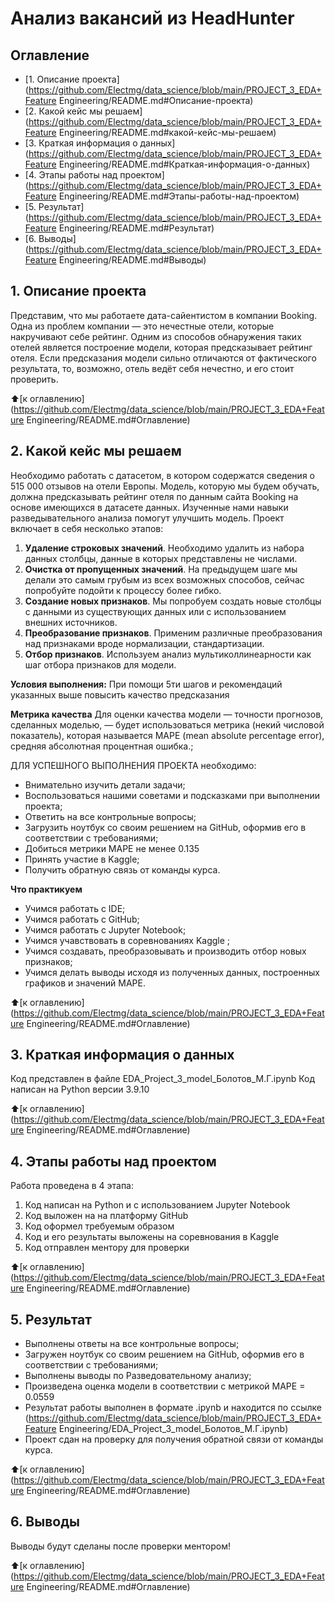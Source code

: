 # Анализ вакансий из HeadHunter

## Оглавление
* [1. Описание проекта](https://github.com/Electmg/data_science/blob/main/PROJECT_3_EDA+Feature Engineering/README.md#Описание-проекта)
* [2. Какой кейс мы решаем](https://github.com/Electmg/data_science/blob/main/PROJECT_3_EDA+Feature Engineering/README.md#какой-кейс-мы-решаем)
* [3. Краткая информация о данных](https://github.com/Electmg/data_science/blob/main/PROJECT_3_EDA+Feature Engineering/README.md#Краткая-информация-о-данных)
* [4. Этапы работы над проектом](https://github.com/Electmg/data_science/blob/main/PROJECT_3_EDA+Feature Engineering/README.md#Этапы-работы-над-проектом)
* [5. Результат](https://github.com/Electmg/data_science/blob/main/PROJECT_3_EDA+Feature Engineering/README.md#Результат)
* [6. Выводы](https://github.com/Electmg/data_science/blob/main/PROJECT_3_EDA+Feature Engineering/README.md#Выводы)

## 1. Описание проекта
 Представим, что мы работаете дата-сайентистом в компании Booking. Одна из проблем компании — это нечестные отели, которые накручивают себе рейтинг. Одним из способов обнаружения таких отелей является построение модели, которая предсказывает рейтинг отеля. Если предсказания модели сильно отличаются от фактического результата, то, возможно, отель ведёт себя нечестно, и его стоит проверить.


:arrow_up:[к оглавлению](https://github.com/Electmg/data_science/blob/main/PROJECT_3_EDA+Feature Engineering/README.md#Оглавление)

## 2. Какой кейс мы решаем
Необходимо работать с датасетом, в котором содержатся сведения о 515 000 отзывов на отели Европы. Модель, которую мы будем обучать, должна предсказывать рейтинг отеля по данным сайта Booking на основе имеющихся в датасете данных. Изученные нами навыки разведывательного анализа помогут улучшить модель.
Проект включает в себя несколько этапов:
1. **Удаление строковых значений**. Необходимо удалить из набора данных столбцы, данные в которых представлены не числами.
2. **Очистка от пропущенных значений**. На предыдущем шаге мы делали это самым грубым из всех возможных способов, сейчас попробуйте подойти к процессу более гибко.
3. **Создание новых признаков**. Мы попробуем создать новые столбцы с данными из существующих данных или с использованием внешних источников.
4. **Преобразование признаков**. Применим различные преобразования над признаками вроде нормализации, стандартизации.
5. **Отбор признаков**. Используем анализ мультиколлинеарности как шаг отбора признаков для модели.

**Условия выполнения:**
При помощи 5ти шагов и рекомендаций указанных выше повысить качество предсказания

**Метрика качества**
Для оценки качества модели — точности прогнозов, сделанных моделью, —  будет использоваться метрика (некий числовой показатель), которая называется MAPE (mean absolute percentage error), средняя абсолютная процентная ошибка.;

ДЛЯ УСПЕШНОГО ВЫПОЛНЕНИЯ ПРОЕКТА необходимо:
- Внимательно изучить детали задачи;
- Воспользоваться нашими советами и подсказками при выполнении проекта;
- Ответить на все контрольные вопросы;
- Загрузить ноутбук со своим решением на GitHub, оформив его в соответствии с требованиями;
- Добиться метрики MAPE не менее 0.135
- Принять участие в Kaggle;
- Получить обратную связь от команды курса.

**Что практикуем**
- Учимся работать с IDE;
- Учимся работать с GitHub;
- Учимся работать с Jupyter Notebook;
- Учимся учавствовать в соревнованиях Kaggle ;
- Учимся создавать, преобразовывать и производить отбор новых признаков;
- Учимся делать выводы исходя из полученных данных, построенных графиков и значений MAPE.

:arrow_up:[к оглавлению](https://github.com/Electmg/data_science/blob/main/PROJECT_3_EDA+Feature Engineering/README.md#Оглавление)

## 3. Краткая информация о данных
Код представлен в файле EDA_Project_3_model_Болотов_М.Г.ipynb
Код написан на Python версии 3.9.10

:arrow_up:[к оглавлению](https://github.com/Electmg/data_science/blob/main/PROJECT_3_EDA+Feature Engineering/README.md#Оглавление)

## 4. Этапы работы над проектом
Работа проведена в 4 этапа:
1) Код написан на Python и с использованием Jupyter Notebook
2) Код выложен на на платформу GitHub
3) Код оформел требуемым образом
4) Код и его результаты выложены на соревнования в Kaggle 
5) Код отправлен ментору для проверки

:arrow_up:[к оглавлению](https://github.com/Electmg/data_science/blob/main/PROJECT_3_EDA+Feature Engineering/README.md#Оглавление)

## 5. Результат

- Выполнены ответы на все контрольные вопросы;
- Загружен ноутбук со своим решением на GitHub, оформив его в соответствии с требованиями;
- Выполнены выводы по Разведовательному анализу;
- Произведена оценка модели в соответствии с метрикой MAPE = 0.0559
- Результат работы выполнен в формате .ipynb и находится по ссылке (https://github.com/Electmg/data_science/blob/main/PROJECT_3_EDA+Feature Engineering/EDA_Project_3_model_Болотов_М.Г.ipynb)
- Проект сдан на проверку для получения обратной связи от команды курса.

:arrow_up:[к оглавлению](https://github.com/Electmg/data_science/blob/main/PROJECT_3_EDA+Feature Engineering/README.md#Оглавление)


## 6. Выводы
Выводы будут сделаны после проверки ментором!

:arrow_up:[к оглавлению](https://github.com/Electmg/data_science/blob/main/PROJECT_3_EDA+Feature Engineering/README.md#Оглавление)

